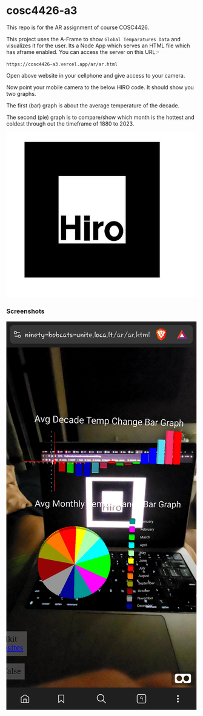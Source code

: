 # cosc4426-a3

This repo is for the AR assignment of course COSC4426. 

This project uses the A-Frame to show `Global Temparatures Data` and visualizes it for the user. Its a Node App which serves an HTML file which has aframe enabled. You can access the server on this URL:-

`https://cosc4426-a3.vercel.app/ar/ar.html`

Open above website in your cellphone and give access to your camera.

Now point your mobile camera to the below HIRO code. It should show you two graphs.

The first (bar) graph is about the average temperature of the decade.

The second (pie) graph is to compare/show which month is the hottest and coldest through out the timeframe of 1880 to 2023.

![HIRO](./assets//HIRO.jpg)

### Screenshots

![screenshot-1](./assets/ss-1.jpg)


